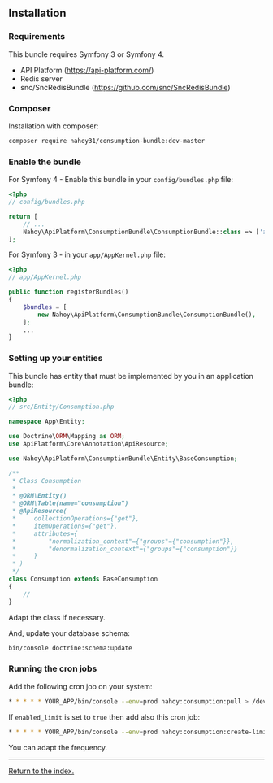 ## Installation

### Requirements

This bundle requires Symfony 3 or Symfony 4.

* API Platform (https://api-platform.com/)
* Redis server
* snc/SncRedisBundle (https://github.com/snc/SncRedisBundle)

### Composer

Installation with composer:

```bash
composer require nahoy31/consumption-bundle:dev-master
```

### Enable the bundle

For Symfony 4 - Enable this bundle in your `config/bundles.php` file:

```php
<?php
// config/bundles.php

return [
    // ...
    Nahoy\ApiPlatform\ConsumptionBundle\ConsumptionBundle::class => ['all' => true],
];
```

For Symfony 3 - in your `app/AppKernel.php` file:

```php
<?php
// app/AppKernel.php

public function registerBundles()
{
    $bundles = [
        new Nahoy\ApiPlatform\ConsumptionBundle\ConsumptionBundle(),
    ];
    ...
}
```

### Setting up your entities

This bundle has entity that must be implemented by you in an application bundle:

```php
<?php
// src/Entity/Consumption.php

namespace App\Entity;

use Doctrine\ORM\Mapping as ORM;
use ApiPlatform\Core\Annotation\ApiResource;

use Nahoy\ApiPlatform\ConsumptionBundle\Entity\BaseConsumption;

/**
 * Class Consumption
 *
 * @ORM\Entity()
 * @ORM\Table(name="consumption")
 * @ApiResource(
 *     collectionOperations={"get"},
 *     itemOperations={"get"},
 *     attributes={
 *         "normalization_context"={"groups"={"consumption"}},
 *         "denormalization_context"={"groups"={"consumption"}}
 *     }
 * )
 */
class Consumption extends BaseConsumption
{
    //
}
```

Adapt the class if necessary.

And, update your database schema:

```bash
bin/console doctrine:schema:update
```

### Running the cron jobs

Add the following cron job on your system:

```bash
* * * * * YOUR_APP/bin/console --env=prod nahoy:consumption:pull > /dev/null
```

If `enabled_limit` is set to `true` then add also this cron job:

```bash
* * * * * YOUR_APP/bin/console --env=prod nahoy:consumption:create-limits > /dev/null
```

You can adapt the frequency.

---

[Return to the index.](../../README.md)
